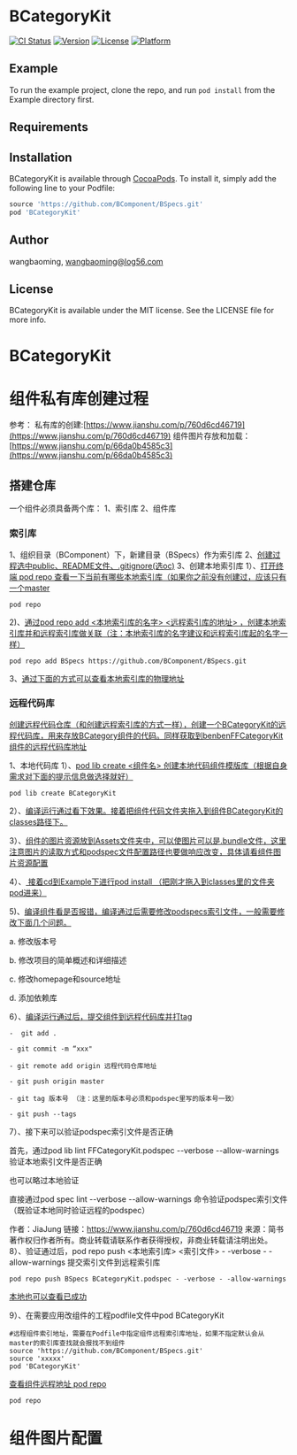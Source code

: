 # BCategoryKit

[![CI Status](https://img.shields.io/travis/wangbaoming/BCategoryKit.svg?style=flat)](https://travis-ci.org/wangbaoming/BCategoryKit)
[![Version](https://img.shields.io/cocoapods/v/BCategoryKit.svg?style=flat)](https://cocoapods.org/pods/BCategoryKit)
[![License](https://img.shields.io/cocoapods/l/BCategoryKit.svg?style=flat)](https://cocoapods.org/pods/BCategoryKit)
[![Platform](https://img.shields.io/cocoapods/p/BCategoryKit.svg?style=flat)](https://cocoapods.org/pods/BCategoryKit)

## Example

To run the example project, clone the repo, and run `pod install` from the Example directory first.

## Requirements

## Installation

BCategoryKit is available through [CocoaPods](https://cocoapods.org). To install
it, simply add the following line to your Podfile:

```ruby
source 'https://github.com/BComponent/BSpecs.git'
pod 'BCategoryKit'
```

## Author

wangbaoming, wangbaoming@log56.com

## License

BCategoryKit is available under the MIT license. See the LICENSE file for more info.
# BCategoryKit

# 组件私有库创建过程
参考：
私有库的创建:[https://www.jianshu.com/p/760d6cd46719](https://www.jianshu.com/p/760d6cd46719)
组件图片存放和加载：[https://www.jianshu.com/p/66da0b4585c3](https://www.jianshu.com/p/66da0b4585c3)

## 搭建仓库

一个组件必须具备两个库：
1、索引库
2、组件库

### 索引库
1、组织目录（BComponent）下，新建目录（BSpecs）作为索引库
2、[创建过程选中public、README文件、.gitignore(选oc)](https://upload-images.jianshu.io/upload_images/2470124-8d1b930d150a5b9e.png?imageMogr2/auto-orient/strip|imageView2/2/w/1200)
3、创建本地索引库
1）、[打开终端 pod repo 查看一下当前有哪些本地索引库（如果你之前没有创建过，应该只有一个master](https://upload-images.jianshu.io/upload_images/2470124-19cd6ced28bfedbd.png?imageMogr2/auto-orient/strip|imageView2/2/w/816)
```
pod repo
```
2)、[通过pod repo add <本地索引库的名字>  <远程索引库的地址> ，创建本地索引库并和远程索引库做关联（注：本地索引库的名字建议和远程索引库起的名字一样）](https://upload-images.jianshu.io/upload_images/2470124-3426faffcc634720.png?imageMogr2/auto-orient/strip|imageView2/2/w/1104)

```
pod repo add BSpecs https://github.com/BComponent/BSpecs.git
```
3、[通过下面的方式可以查看本地索引库的物理地址](https://upload-images.jianshu.io/upload_images/2470124-7b0245fd840089e8.png?imageMogr2/auto-orient/strip|imageView2/2/w/1200)

### 远程代码库
[创建远程代码仓库（和创建远程索引库的方式一样），创建一个BCategoryKit的远程代码库，用来存放BCategory组件的代码。同样获取到benbenFFCategoryKit组件的远程代码库地址](https://upload-images.jianshu.io/upload_images/2470124-2281f90179749ccd.png?imageMogr2/auto-orient/strip|imageView2/2/w/1200)

1、本地代码库
1）、[pod lib create <组件名>  创建本地代码组件模版库（根据自身需求对下面的提示信息做选择就好）](https://upload-images.jianshu.io/upload_images/2470124-e8e386b2c6723e1c.png?imageMogr2/auto-orient/strip|imageView2/2/w/1200)
```
pod lib create BCategoryKit
``` 
2）、[编译运行通过看下效果。接着把组件代码文件夹拖入到组件BCategoryKit的classes路径下。](https://upload-images.jianshu.io/upload_images/2470124-75b79961043a0156.png?imageMogr2/auto-orient/strip|imageView2/2/w/1200)

3）、[组件的图片资源放到Assets文件夹中，可以使图片可以是.bundle文件，这里注意图片的读取方式和podspec文件配置路径也要做响应改变，具体请看组件图片资源配置](https://upload-images.jianshu.io/upload_images/5720820-955a649259a012f6.png?imageMogr2/auto-orient/strip|imageView2/2/w/1170、https://upload-images.jianshu.io/upload_images/5720820-955a649259a012f6.png?imageMogr2/auto-orient/strip|imageView2/2/w/1170)



4）、[ 接着cd到Example下进行pod install （把刚才拖入到classes里的文件夹pod进来）](https://upload-images.jianshu.io/upload_images/2470124-8567af6b27766ad4.png?imageMogr2/auto-orient/strip|imageView2/2/w/1126)

5)、[编译组件看是否报错，编译通过后需要修改podspecs索引文件，一般需要修改下面几个问题。](https://upload-images.jianshu.io/upload_images/2470124-c2816d8ecfd75e7a.png?imageMogr2/auto-orient/strip|imageView2/2/w/1200、https://upload-images.jianshu.io/upload_images/2470124-d5972be616fa47d8.png?imageMogr2/auto-orient/strip|imageView2/2/w/1200)

a. 修改版本号

b. 修改项目的简单概述和详细描述

c. 修改homepage和source地址

d. 添加依赖库

6）、[编译运行通过后，提交组件到远程代码库并打tag](https://upload-images.jianshu.io/upload_images/2470124-549c8d698095a727.png?imageMogr2/auto-orient/strip|imageView2/2/w/1136
)
```
-  git add .

- git commit -m “xxx"

- git remote add origin 远程代码仓库地址

- git push origin master

- git tag 版本号 （注：这里的版本号必须和podspec里写的版本号一致）

- git push --tags

```
7）、接下来可以验证podspec索引文件是否正确

首先，通过pod lib lint FFCategoryKit.podspec --verbose --allow-warnings 验证本地索引文件是否正确

也可以略过本地验证

直接通过pod spec lint --verbose --allow-warnings 命令验证podspec索引文件（既验证本地同时验证远程的podspec）

作者：JiaJung
链接：https://www.jianshu.com/p/760d6cd46719
来源：简书
著作权归作者所有。商业转载请联系作者获得授权，非商业转载请注明出处。
8）、验证通过后，pod repo push <本地索引库> <索引文件> - -verbose - -allow-warnings 提交索引文件到远程索引库

```
pod repo push BSpecs BCategoryKit.podspec - -verbose - -allow-warnings
```

[本地也可以查看已成功](https://upload-images.jianshu.io/upload_images/2470124-670ef6b39026bd2c.png?imageMogr2/auto-orient/strip|imageView2/2/w/1200)

9）、在需要应用改组件的工程podfile文件中pod  BCategoryKit
```
#远程组件索引地址，需要在Podfile中指定组件远程索引库地址，如果不指定默认会从master的索引库查找就会报找不到组件
source 'https://github.com/BComponent/BSpecs.git'
source 'xxxxx'
pod 'BCategoryKit'

```
[查看组件远程地址 pod repo](https://upload-images.jianshu.io/upload_images/2470124-9fbd94fd493bc02b.png?imageMogr2/auto-orient/strip|imageView2/2/w/1066)
```
pod repo
```

# 组件图片配置

